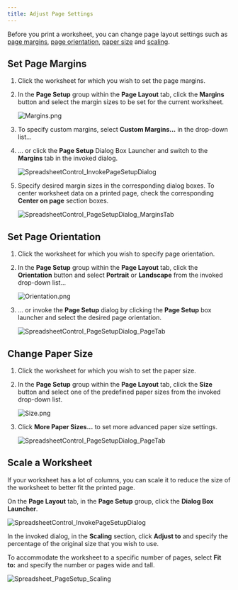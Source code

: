 ```yaml
---
title: Adjust Page Settings
---
```

Before you print a worksheet, you can change page layout settings such as [page margins](#margins), [page orientation](#orientation), [paper size](#size) and [scaling](#scale).

## <a name="margins"/>Set Page Margins
1. Click the worksheet for which you wish to set the page margins.
2. In the **Page Setup** group within the **Page Layout** tab, click the **Margins** button and select the margin sizes to be set for the current worksheet.
	
	![Margins.png](../../../images/Img21167.png)
3. To specify custom margins, select **Custom Margins...** in the drop-down list...
4. ... or click the **Page Setup** Dialog Box Launcher and switch to the **Margins** tab in the invoked dialog.
	 
	
	![SpreadsheetControl_InvokePageSetupDialog](../../../images/Img118304.png)
5. Specify desired margin sizes in the corresponding dialog boxes. To center worksheet data on a printed page, check the corresponding **Center on page** section boxes.
	
	![SpreadsheetControl_PageSetupDialog_MarginsTab](../../../images/Img118188.png)

## <a name="orientation"/>Set Page Orientation
1. Click the worksheet for which you wish to specify page orientation.
2. In the **Page Setup** group within the **Page Layout** tab, click the **Orientation** button and select **Portrait** or **Landscape** from the invoked drop-down list...
	
	![Orientation.png](../../../images/Img21169.png)
3. ... or invoke the **Page Setup** dialog by clicking the **Page Setup** box launcher and select the desired page orientation.
	
	![SpreadsheetControl_PageSetupDialog_PageTab](../../../images/Img118189.png)

## <a name="size"/>Change Paper Size
1. Click the worksheet for which you wish to set the paper size.
2. In the **Page Setup** group within the **Page Layout** tab, click the **Size** button and select one of the predefined paper sizes from the invoked drop-down list.
	
	![Size.png](../../../images/Img21168.png)
3. Click **More Paper Sizes...** to set more advanced paper size settings.
	 
	
	![SpreadsheetControl_PageSetupDialog_PageTab](../../../images/Img118189.png)

<a name="scale"/>

## Scale a Worksheet
If your worksheet has a lot of columns, you can scale it to reduce the size of the worksheet to better fit the printed page.

On the **Page Layout** tab, in the **Page Setup** group, click the **Dialog Box Launcher**.

![SpreadsheetControl_InvokePageSetupDialog](../../../images/Img118304.png)

In the invoked dialog, in the **Scaling** section, click **Adjust to** and specify the percentage of the original size that you wish to use.

To accommodate the worksheet to a specific number of pages, select **Fit to:** and specify the number or pages wide and tall.

![Spreadsheet_PageSetup_Scaling](../../../images/Img128823.png)